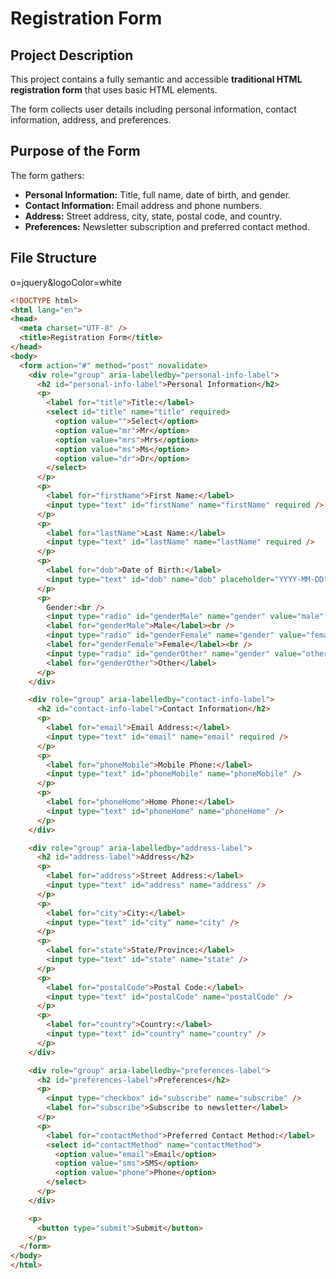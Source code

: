 # Registration Form 

## Project Description

This project contains a fully semantic and accessible **traditional HTML registration form** that uses basic HTML elements. 

The form collects user details including personal information, contact information, address, and preferences.

## Purpose of the Form

The form gathers:

- **Personal Information:** Title, full name, date of birth, and gender.
- **Contact Information:** Email address and phone numbers.
- **Address:** Street address, city, state, postal code, and country.
- **Preferences:** Newsletter subscription and preferred contact method.

## File Structure

<!-- Improved compatibility of back to top link: See: https://github.com/othneildrew/Best-README-Template/pull/73 -->
<!DOCTYPE html>
<html lang="en">
<head>
  <meta charset="UTF-8" />
  <title>Registration Form</title>

<!--
*** I'm using markdown "reference style" links for readability.
*** Reference links are enclosed in brackets [ ] instead of parentheses ( ).
*** See the bottom of this document for the declaration of the reference variables
*** for contributors-url, forks-url, etc. This is an optional, concise syntax you may use.
*** https://www.markdownguide.org/basic-syntax/#reference-style-links
-->o=jquery&logoColor=white
```html
<!DOCTYPE html>
<html lang="en">
<head>
  <meta charset="UTF-8" />
  <title>Registration Form</title>
</head>
<body>
  <form action="#" method="post" novalidate>
    <div role="group" aria-labelledby="personal-info-label">
      <h2 id="personal-info-label">Personal Information</h2>
      <p>
        <label for="title">Title:</label>
        <select id="title" name="title" required>
          <option value="">Select</option>
          <option value="mr">Mr</option>
          <option value="mrs">Mrs</option>
          <option value="ms">Ms</option>
          <option value="dr">Dr</option>
        </select>
      </p>
      <p>
        <label for="firstName">First Name:</label>
        <input type="text" id="firstName" name="firstName" required />
      </p>
      <p>
        <label for="lastName">Last Name:</label>
        <input type="text" id="lastName" name="lastName" required />
      </p>
      <p>
        <label for="dob">Date of Birth:</label>
        <input type="text" id="dob" name="dob" placeholder="YYYY-MM-DD" required />
      </p>
      <p>
        Gender:<br />
        <input type="radio" id="genderMale" name="gender" value="male" />
        <label for="genderMale">Male</label><br />
        <input type="radio" id="genderFemale" name="gender" value="female" />
        <label for="genderFemale">Female</label><br />
        <input type="radio" id="genderOther" name="gender" value="other" />
        <label for="genderOther">Other</label>
      </p>
    </div>

    <div role="group" aria-labelledby="contact-info-label">
      <h2 id="contact-info-label">Contact Information</h2>
      <p>
        <label for="email">Email Address:</label>
        <input type="text" id="email" name="email" required />
      </p>
      <p>
        <label for="phoneMobile">Mobile Phone:</label>
        <input type="text" id="phoneMobile" name="phoneMobile" />
      </p>
      <p>
        <label for="phoneHome">Home Phone:</label>
        <input type="text" id="phoneHome" name="phoneHome" />
      </p>
    </div>

    <div role="group" aria-labelledby="address-label">
      <h2 id="address-label">Address</h2>
      <p>
        <label for="address">Street Address:</label>
        <input type="text" id="address" name="address" />
      </p>
      <p>
        <label for="city">City:</label>
        <input type="text" id="city" name="city" />
      </p>
      <p>
        <label for="state">State/Province:</label>
        <input type="text" id="state" name="state" />
      </p>
      <p>
        <label for="postalCode">Postal Code:</label>
        <input type="text" id="postalCode" name="postalCode" />
      </p>
      <p>
        <label for="country">Country:</label>
        <input type="text" id="country" name="country" />
      </p>
    </div>

    <div role="group" aria-labelledby="preferences-label">
      <h2 id="preferences-label">Preferences</h2>
      <p>
        <input type="checkbox" id="subscribe" name="subscribe" />
        <label for="subscribe">Subscribe to newsletter</label>
      </p>
      <p>
        <label for="contactMethod">Preferred Contact Method:</label>
        <select id="contactMethod" name="contactMethod">
          <option value="email">Email</option>
          <option value="sms">SMS</option>
          <option value="phone">Phone</option>
        </select>
      </p>
    </div>

    <p>
      <button type="submit">Submit</button>
    </p>
  </form>
</body>
</html>

